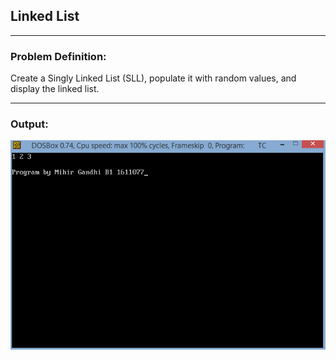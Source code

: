 ## Linked List

-----------------------------------------
### Problem Definition:
Create a Singly Linked List (SLL), populate it with random values, and display the linked list. 

------------------------------------------
### Output:
<p align="center">
    <img src="./output.png">
</p>
